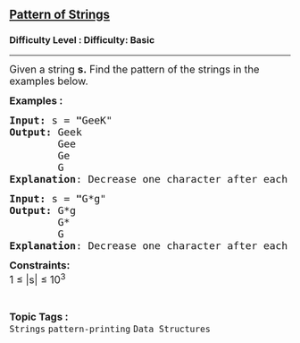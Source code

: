 <h2><a href="https://www.geeksforgeeks.org/problems/pattern-of-strings3829/1?page=2&difficulty=Basic&status=unsolved,attempted&sortBy=accuracy">Pattern of Strings</a></h2><h3>Difficulty Level : Difficulty: Basic</h3><hr><div class="problems_problem_content__Xm_eO"><p><span style="font-size: 18px;">Given a string <strong>s.</strong> Find the pattern of the strings in the examples below.</span></p>
<p><span style="font-size: 18px;"><strong>Examples :<br></strong></span></p>
<pre><span style="font-size: 18px;"><strong>Input: </strong>s<strong> </strong>=<strong> "</strong>GeeK"
<strong>Output:</strong> Geek
        Gee
        Ge
        G
<strong>Explanation</strong>: Decrease one character after each line</span></pre>
<pre><span style="font-size: 18px;"><strong>Input: </strong>s<strong> </strong>=<strong> "</strong>G*g" 
<strong>Output:</strong> G*g
        G*
        G
<strong>Explanation</strong>: Decrease one character after each line
</span></pre>
<p><span style="font-size: 18px;"><strong>Constraints:</strong><br>1 ≤ |s| ≤ 10<sup>3</sup></span></p></div><br><p><span style=font-size:18px><strong>Topic Tags : </strong><br><code>Strings</code>&nbsp;<code>pattern-printing</code>&nbsp;<code>Data Structures</code>&nbsp;